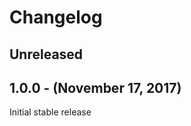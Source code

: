 Changelog
=========

Unreleased
----------

1.0.0 - (November 17, 2017)
------------------
Initial stable release
